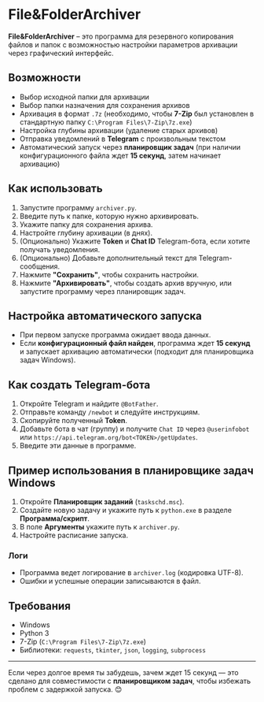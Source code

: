 # File&FolderArchiver  

**File&FolderArchiver** – это программа для резервного копирования файлов и папок с возможностью настройки параметров архивации через графический интерфейс.  

## Возможности  
- Выбор исходной папки для архивации  
- Выбор папки назначения для сохранения архивов  
- Архивация в формат `.7z` (необходимо, чтобы **7-Zip** был установлен в стандартную папку `C:\Program Files\7-Zip\7z.exe`)  
- Настройка глубины архивации (удаление старых архивов)  
- Отправка уведомлений в **Telegram** с произвольным текстом  
- Автоматический запуск через **планировщик задач** (при наличии конфигурационного файла ждет **15 секунд**, затем начинает архивацию)  

## Как использовать  
1. Запустите программу `archiver.py`.  
2. Введите путь к папке, которую нужно архивировать.  
3. Укажите папку для сохранения архива.  
4. Настройте глубину архивации (в днях).  
5. (Опционально) Укажите **Token** и **Chat ID** Telegram-бота, если хотите получать уведомления.  
6. (Опционально) Добавьте дополнительный текст для Telegram-сообщения.  
7. Нажмите **"Сохранить"**, чтобы сохранить настройки.  
8. Нажмите **"Архивировать"**, чтобы создать архив вручную, или запустите программу через планировщик задач.  

## Настройка автоматического запуска  
- При первом запуске программа ожидает ввода данных.  
- Если **конфигурационный файл найден**, программа ждет **15 секунд** и запускает архивацию автоматически (подходит для планировщика задач Windows).  

## Как создать Telegram-бота  
1. Откройте Telegram и найдите `@BotFather`.  
2. Отправьте команду `/newbot` и следуйте инструкциям.  
3. Скопируйте полученный **Token**.  
4. Добавьте бота в чат (группу) и получите `Chat ID` через `@userinfobot` или `https://api.telegram.org/bot<TOKEN>/getUpdates`.  
5. Введите эти данные в программе.  

## Пример использования в планировщике задач Windows  
1. Откройте **Планировщик заданий** (`taskschd.msc`).  
2. Создайте новую задачу и укажите путь к `python.exe` в разделе **Программа/скрипт**.  
3. В поле **Аргументы** укажите путь к `archiver.py`.  
4. Настройте расписание запуска.  

### Логи  
- Программа ведет логирование в `archiver.log` (кодировка UTF-8).  
- Ошибки и успешные операции записываются в файл.  

## Требования  
- Windows  
- Python 3  
- 7-Zip (`C:\Program Files\7-Zip\7z.exe`)  
- Библиотеки: `requests`, `tkinter`, `json`, `logging`, `subprocess`  

---

Если через долгое время ты забудешь, зачем ждет 15 секунд — это сделано для совместимости с **планировщиком задач**, чтобы избежать проблем с задержкой запуска. 😊